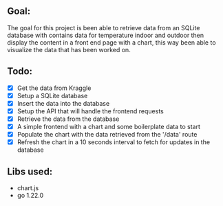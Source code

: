 ## Goal:
The goal for this project is been able to retrieve data from an SQLite database with contains data for temperature indoor and outdoor then display the content in a front end page with a chart, this way been able to visualize the data that has been worked on.

## Todo:
- [x] Get the data from Kraggle
- [x] Setup a SQLite database
- [x] Insert the data into the database
- [x] Setup the API that will handle the frontend requests
- [x] Retrieve the data from the database
- [x] A simple frontend with a chart and some boilerplate data to start
- [x] Populate the chart with the data retrieved from the '/data' route
- [x] Refresh the chart in a 10 seconds interval to fetch for updates in the database

## Libs used:
- chart.js
- go 1.22.0